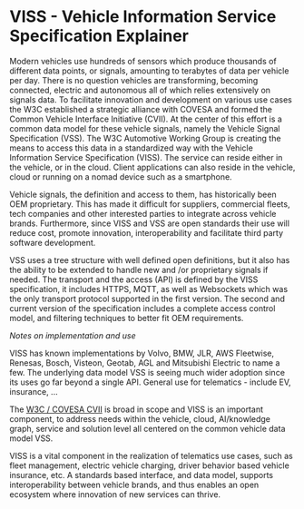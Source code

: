 # VISS - Vehicle Information Service Specification Explainer

Modern vehicles use hundreds of sensors which produce thousands of different data points, or signals, amounting to terabytes of data per vehicle per day. 
There is no question vehicles are transforming, becoming connected, electric and autonomous all of which relies extensively on signals data. 
To facilitate innovation and development on various use cases the W3C established a strategic alliance with COVESA and formed the Common Vehicle Interface 
Initiative (CVII). At the center of this effort is a common data model for these vehicle signals, namely the Vehicle Signal Specification (VSS). 
The W3C Automotive Working Group is creating the means to access this data in a standardized way with the Vehicle Information Service Specification (VISS).
The service can reside either in the vehicle, or in the cloud. Client applications  can also reside in the vehicle, cloud or running on a nomad device 
such as a smartphone. 


Vehicle signals, the definition and access to them, has historically been OEM proprietary. This has made it difficult for suppliers, commercial fleets, 
tech companies and other interested parties to integrate across vehicle brands. Furthermore, since VISS and VSS are open standards their use will reduce 
cost, promote innovation, interoperability and facilitate third party software development.

VSS uses a tree structure with well defined open definitions, but it also has the ability to be extended to handle new and /or proprietary signals if 
needed. The transport and the access (API) is defined by the VISS specification, it  includes HTTPS, MQTT, as well as Websockets which was the only 
transport protocol supported in the first version. The second and current version of the specification includes a complete access control model, and 
filtering techniques to better fit OEM requirements. 

_Notes on implementation and use_

VISS has known implementations by Volvo, BMW, JLR, AWS Fleetwise, Renesas, Bosch, Visteon, Geotab, AGL and Mitsubishi Electric to name a few. 
The underlying data model VSS is seeing much wider adoption since its uses go far beyond a single API.
General use for telematics - include EV, insurance, ...

The [W3C / COVESA CVII](https://wiki.covesa.global/display/WIK4/Common+Vehicle+Interface+Initiative+-+Home) is broad in scope and VISS is an important 
component, to address needs within the vehicle, cloud, AI/knowledge graph, service and solution level all centered on the common vehicle data model VSS.

VISS is a vital component in the realization of telematics use cases, such as fleet management, electric vehicle charging, driver behavior based 
vehicle insurance, etc. 
A standards based interface, and data model, supports interoperability between vehicle brands, and thus enables an open ecosystem where innovation of 
new services can thrive.
